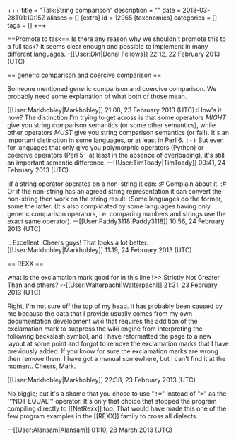 +++
title = "Talk:String comparison"
description = ""
date = 2013-03-28T01:10:15Z
aliases = []
[extra]
id = 12965
[taxonomies]
categories = []
tags = []
+++

==Promote to task==
Is there any reason why we shouldn't promote this to a full task? It seems clear enough and possible to implement in many different languages. –[[User:Dkf|Donal Fellows]] 22:12, 22 February 2013 (UTC)

== generic comparison and coercive comparison ==

Someone mentioned generic comparison and coercive comparison. We probably need some explanation of what both of those mean.

[[User:Markhobley|Markhobley]] 21:08, 23 February 2013 (UTC)
:How's it now?  The distinction I'm trying to get across is that some operators <em>MIGHT</em> give you string comparison semantics (or some other semantics), while other operators <em>MUST</em> give you string comparison semantics (or fail).  It's an important distinction in some languages, or at least in Perl 6. <tt>:-)</tt>  But even for languages that only give you polymorphic operators (Python) or coercive operators (Perl 5--at least in the absence of overloading), it's still an important semantic difference. --[[User:TimToady|TimToady]] 00:41, 24 February 2013 (UTC)

:if a string operator operates on a non-string it can:
:# Complain about it.
:# Or if the non-string has an agreed string representation it can convert the non-string then work on the string result.
:Some languages do the former, some the latter. (It's also complicated by some languages having only generic comparison operators, i.e. comparing numbers and strings use the exact same operator). --[[User:Paddy3118|Paddy3118]] 10:56, 24 February 2013 (UTC)

:: Excellent. Cheers guys! That looks a lot better. [[User:Markhobley|Markhobley]] 11:19, 24 February 2013 (UTC)

== REXX ==

what is the exclamation mark good for in this line
 !\>> Strictly Not Greater Than
and others?
--[[User:Walterpachl|Walterpachl]] 21:31, 23 February 2013 (UTC)

Right, I'm not sure off the top of my head. It has probably been caused by me because the data that I provide usually comes from my own documentation development wiki that requires the addition of the exclamation mark to suppress the wiki engine from interpreting the following backslash symbol, and I have reformatted the page to a new layout at some point and forgot to remove the exclamation marks that I have previously added. If you know for sure the exclamation marks are wrong then remove them. I have got a manual somewhere, but I can't find it at the moment.  Cheers, Mark.

[[User:Markhobley|Markhobley]] 22:38, 23 February 2013 (UTC)

No biggie; but it's a shame that you chose to use &quot;<tt>!=</tt>&quot; instead of &quot;<tt>\=</tt>&quot; as the '''NOT EQUAL''' operator.  It's only that choice that stopped the program compiling directly to [[NetRexx]] too.  That would have made this one of the few program examples in the [[REXX]] family to cross all dialects.

--[[User:Alansam|Alansam]] 01:10, 28 March 2013 (UTC)
